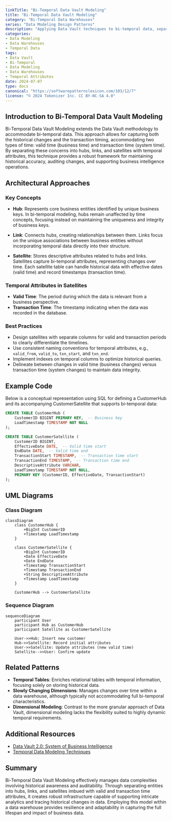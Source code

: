 ```yaml
---
linkTitle: "Bi-Temporal Data Vault Modeling"
title: "Bi-Temporal Data Vault Modeling"
category: "Bi-Temporal Data Warehouses"
series: "Data Modeling Design Patterns"
description: "Applying Data Vault techniques to bi-temporal data, separating hubs, links, and satellites with temporal attributes."
categories:
- Data Modeling
- Data Warehouses
- Temporal Data
tags:
- Data Vault
- Bi-Temporal
- Data Modeling
- Data Warehouses
- Temporal Attributes
date: 2024-07-07
type: docs
canonical: "https://softwarepatternslexicon.com/103/12/7"
license: "© 2024 Tokenizer Inc. CC BY-NC-SA 4.0"
---
```


## Introduction to Bi-Temporal Data Vault Modeling

Bi-Temporal Data Vault Modeling extends the Data Vault methodology to accommodate bi-temporal data. This approach allows for capturing both the historical changes and the transaction timing, accommodating two types of time: valid time (business time) and transaction time (system time). By separating these concerns into hubs, links, and satellites with temporal attributes, this technique provides a robust framework for maintaining historical accuracy, auditing changes, and supporting business intelligence operations.

## Architectural Approaches

### Key Concepts

- **Hub**: Represents core business entities identified by unique business keys. In bi-temporal modeling, hubs remain unaffected by time concepts, focusing instead on maintaining the uniqueness and integrity of business keys.
  
- **Link**: Connects hubs, creating relationships between them. Links focus on the unique associations between business entities without incorporating temporal data directly into their structure.
  
- **Satellite**: Stores descriptive attributes related to hubs and links. Satellites capture bi-temporal attributes, representing changes over time. Each satellite table can handle historical data with effective dates (valid time) and record timestamps (transaction time).

### Temporal Attributes in Satellites

- **Valid Time**: The period during which the data is relevant from a business perspective.
- **Transaction Time**: The timestamp indicating when the data was recorded in the database.

### Best Practices

- Design satellites with separate columns for valid and transaction periods to clearly differentiate the timelines.
- Use consistent naming conventions for temporal attributes, e.g., `valid_from`, `valid_to`, `txn_start`, and `txn_end`.
- Implement indexes on temporal columns to optimize historical queries.
- Delineate between changes in valid time (business changes) versus transaction time (system changes) to maintain data integrity.

## Example Code

Below is a conceptual representation using SQL for defining a CustomerHub and its accompanying CustomerSatellite that supports bi-temporal data:

```sql
CREATE TABLE CustomerHub (
    CustomerID BIGINT PRIMARY KEY,  -- Business key
    LoadTimestamp TIMESTAMP NOT NULL
);

CREATE TABLE CustomerSatellite (
    CustomerID BIGINT,
    EffectiveDate DATE,  -- Valid time start
    EndDate DATE,  -- Valid time end
    TransactionStart TIMESTAMP,  -- Transaction time start
    TransactionEnd TIMESTAMP,  -- Transaction time end
    DescriptiveAttribute VARCHAR,
    LoadTimestamp TIMESTAMP NOT NULL,
    PRIMARY KEY (CustomerID, EffectiveDate, TransactionStart)
);
```

## UML Diagrams

### Class Diagram

```mermaid
classDiagram
    class CustomerHub {
        +BigInt CustomerID
        +Timestamp LoadTimestamp
    }

    class CustomerSatellite {
        +BigInt CustomerID
        +Date EffectiveDate
        +Date EndDate
        +Timestamp TransactionStart
        +Timestamp TransactionEnd
        +String DescriptiveAttribute
        +Timestamp LoadTimestamp
    }

    CustomerHub --> CustomerSatellite
```

### Sequence Diagram

```mermaid
sequenceDiagram
    participant User
    participant Hub as CustomerHub
    participant Satellite as CustomerSatellite

    User->>Hub: Insert new customer
    Hub->>Satellite: Record initial attributes
    User->>Satellite: Update attributes (new valid time)
    Satellite-->>User: Confirm update
```

## Related Patterns

- **Temporal Tables**: Enriches relational tables with temporal information, focusing solely on storing historical data.
- **Slowly Changing Dimensions**: Manages changes over time within a data warehouse, although typically not accommodating full bi-temporal characteristics.
- **Dimensional Modeling**: Contrast to the more granular approach of Data Vault, dimensional modeling lacks the flexibility suited to highly dynamic temporal requirements.

## Additional Resources

- [Data Vault 2.0: System of Business Intelligence](https://www.datavaultalliance.com)
- [Temporal Data Modeling Techniques](https://www.temporaldataorg.com)

## Summary

Bi-Temporal Data Vault Modeling effectively manages data complexities involving historical awareness and auditability. Through separating entities into hubs, links, and satellites imbued with valid and transaction time attributes, it creates robust infrastructure capable of supporting intricate analytics and tracing historical changes in data. Employing this model within a data warehouse provides resilience and adaptability in capturing the full lifespan and impact of business data.
